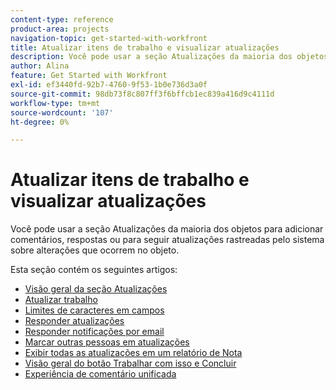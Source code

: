```yaml
---
content-type: reference
product-area: projects
navigation-topic: get-started-with-workfront
title: Atualizar itens de trabalho e visualizar atualizações
description: Você pode usar a seção Atualizações da maioria dos objetos para adicionar comentários, respostas ou para seguir atualizações rastreadas pelo sistema sobre alterações que ocorrem no objeto.
author: Alina
feature: Get Started with Workfront
exl-id: ef3440fd-92b7-4760-9f53-1b0e736d3a0f
source-git-commit: 98db73f8c807ff3f6bffcb1ec839a416d9c4111d
workflow-type: tm+mt
source-wordcount: '107'
ht-degree: 0%

---
```


# Atualizar itens de trabalho e visualizar atualizações

Você pode usar a seção Atualizações da maioria dos objetos para adicionar comentários, respostas ou para seguir atualizações rastreadas pelo sistema sobre alterações que ocorrem no objeto.

Esta seção contém os seguintes artigos:

* [Visão geral da seção Atualizações](../../workfront-basics/updating-work-items-and-viewing-updates/updates-tab-overview.md)
* [Atualizar trabalho](../../workfront-basics/updating-work-items-and-viewing-updates/update-work.md)
* [Limites de caracteres em campos](../../workfront-basics/updating-work-items-and-viewing-updates/character-limits-in-fields.md)
* [Responder atualizações](../../workfront-basics/updating-work-items-and-viewing-updates/reply-to-updates.md)
* [Responder notificações por email](../../workfront-basics/updating-work-items-and-viewing-updates/reply-to-email-notifications.md)
* [Marcar outras pessoas em atualizações](../../workfront-basics/updating-work-items-and-viewing-updates/tag-others-on-updates.md)
* [Exibir todas as atualizações em um relatório de Nota](../../workfront-basics/updating-work-items-and-viewing-updates/view-all-updates-in-a-report.md)
* [Visão geral do botão Trabalhar com isso e Concluir](../../workfront-basics/updating-work-items-and-viewing-updates/work-on-it-and-done-buttons-accept-complete-work.md)
* [Experiência de comentário unificada](../../workfront-basics/updating-work-items-and-viewing-updates/unified-commenting-experience.md)
